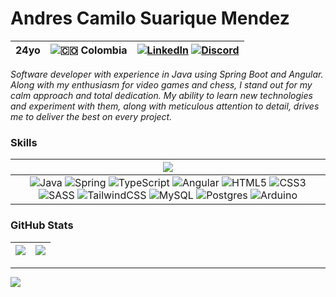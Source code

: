 #  Andres Camilo Suarique Mendez
| 24yo | ![🇨🇴](https://flagcdn.com/16x12/co.png) Colombia |[![LinkedIn](https://img.shields.io/badge/LinkedIn-%230077B5.svg?style=for-the-badge&logo=linkedin&logoColor=white)](https://linkedin.com/in/andresuarique) [![Discord](https://img.shields.io/badge/Discord-7289DA?style=for-the-badge&logo=discord&logoColor=white)](https://discordapp.com/users/asuarique)|
|---|---|---|

_Software developer with experience in Java using Spring Boot and Angular. Along with my enthusiasm for video games and chess, I stand out for my calm approach and total dedication. My ability to learn new technologies and experiment with them, along with meticulous attention to detail, drives me to deliver the best on every project._

###

### Skills
|![](https://github-readme-stats.vercel.app/api/top-langs/?username=andresuarique&theme=radical&hide_border=false&include_all_commits=true&count_private=true&layout=donut)|
|:---:|
|![Java](https://img.shields.io/badge/java-%23ED8B00.svg?style=for-the-badge&logo=openjdk&logoColor=white) ![Spring](https://img.shields.io/badge/spring-%236DB33F.svg?style=for-the-badge&logo=spring&logoColor=white) ![TypeScript](https://img.shields.io/badge/typescript-%23007ACC.svg?style=for-the-badge&logo=typescript&logoColor=white) ![Angular](https://img.shields.io/badge/angular-%23DD0031.svg?style=for-the-badge&logo=angular&logoColor=white) ![HTML5](https://img.shields.io/badge/html5-%23E34F26.svg?style=for-the-badge&logo=html5&logoColor=white) ![CSS3](https://img.shields.io/badge/css3-%231572B6.svg?style=for-the-badge&logo=css3&logoColor=white) ![SASS](https://img.shields.io/badge/Sass-CC6699?style=for-the-badge&logo=sass&logoColor=white) ![TailwindCSS](https://img.shields.io/badge/tailwindcss-%2338B2AC.svg?style=for-the-badge&logo=tailwind-css&logoColor=white) ![MySQL](https://img.shields.io/badge/mysql-%2300000f.svg?style=for-the-badge&logo=mysql&logoColor=white) ![Postgres](https://img.shields.io/badge/postgres-%23316192.svg?style=for-the-badge&logo=postgresql&logoColor=white) ![Arduino](https://img.shields.io/badge/-Arduino-00979D?style=for-the-badge&logo=Arduino&logoColor=white)|


### GitHub Stats
|![](https://github-readme-stats.vercel.app/api?username=andresuarique&theme=radical&hide_border=false&include_all_commits=true&count_private=true)|![](https://github-readme-streak-stats.herokuapp.com/?user=andresuarique&theme=radical&hide_border=false)<br/>|
|:--|---|

----

![](https://komarev.com/ghpvc/?username=andresuarique&label=Profile%20views&color=6508A0&style=for-the-badge)
